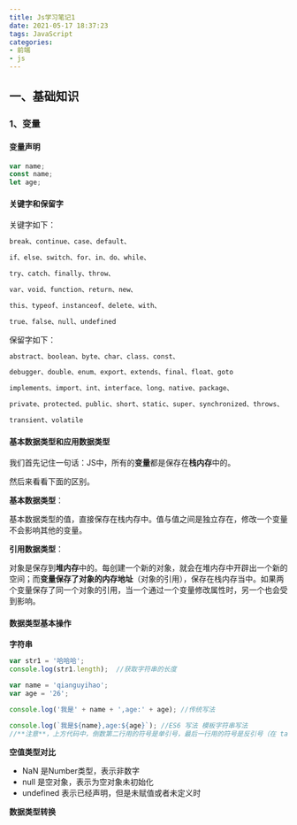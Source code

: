 ```yaml
---
title: Js学习笔记1
date: 2021-05-17 18:37:23
tags: JavaScript
categories: 
- 前端
- js
---
```


## 一、基础知识

### 1、变量

#### 变量声明

```js
var name;
const name;
let age;
```

#### 关键字和保留字

关键字如下：

```js
break、continue、case、default、

if、else、switch、for、in、do、while、

try、catch、finally、throw、

var、void、function、return、new、

this、typeof、instanceof、delete、with、

true、false、null、undefined
```

保留字如下：

```js
abstract、boolean、byte、char、class、const、

debugger、double、enum、export、extends、final、float、goto

implements、import、int、interface、long、native、package、

private、protected、public、short、static、super、synchronized、throws、

transient、volatile
```

#### 基本数据类型和应用数据类型

我们首先记住一句话：JS中，所有的**变量**都是保存在**栈内存**中的。

然后来看看下面的区别。

**基本数据类型**：

基本数据类型的值，直接保存在栈内存中。值与值之间是独立存在，修改一个变量不会影响其他的变量。

**引用数据类型**：

对象是保存到**堆内存**中的。每创建一个新的对象，就会在堆内存中开辟出一个新的空间；而**变量保存了对象的内存地址**（对象的引用），保存在栈内存当中。如果两个变量保存了同一个对象的引用，当一个通过一个变量修改属性时，另一个也会受到影响。

#### 数据类型基本操作

**字符串**

```js
var str1 = '哈哈哈';
console.log(str1.length);  //获取字符串的长度

```

```js
var name = 'qianguyihao';
var age = '26';

console.log('我是' + name + ',age:' + age); //传统写法

console.log(`我是${name},age:${age}`); //ES6 写法 模板字符串写法
//**注意**，上方代码中，倒数第二行用的符号是单引号，最后一行用的符号是反引号（在 tab 键的上方）
```

**空值类型对比**

- NaN 是Number类型，表示非数字
- null 是空对象，表示为空对象未初始化
- undefined 表示已经声明，但是未赋值或者未定义时

**数据类型转换**








